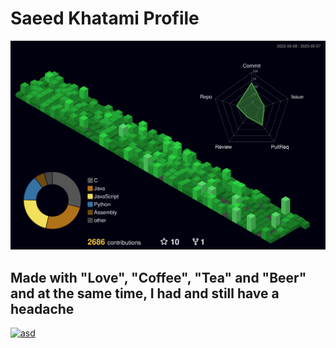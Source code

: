 # Saeed Khatami Profile

![0xb4dc0d3x.github.io](profile-3d-contrib/profile-night-green.svg)

## Made with "Love", "Coffee", "Tea" and "Beer" and at the same time, I had and still have a headache

[![asd](https://visitcount.itsvg.in/api?id=0xb4dc0d3x&icon=0&color=4)](https://visitcount.itsvg.in)
